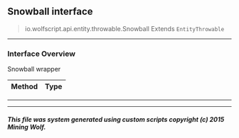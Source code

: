 ## Snowball __interface__

>io.wolfscript.api.entity.throwable.Snowball
>Extends `EntityThrowable`

---

### Interface Overview

Snowball wrapper

Method | Type   
--- | :--- 



---

---


##### This file was system generated using custom scripts copyright (c) 2015 Mining Wolf.
	

